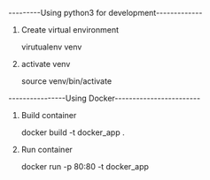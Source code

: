 ---------Using python3 for development-------------

1) Create virtual environment 

	virutualenv venv

2) activate venv

	source venv/bin/activate

----------------Using Docker------------------------
 
1) Build container

	docker build -t docker_app .

2) Run container

	docker run -p 80:80 -t docker_app
